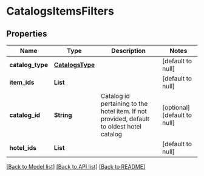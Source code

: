 # CatalogsItemsFilters
## Properties

| Name | Type | Description | Notes |
|------------ | ------------- | ------------- | -------------|
| **catalog\_type** | [**CatalogsType**](CatalogsType.md) |  | [default to null] |
| **item\_ids** | **List** |  | [default to null] |
| **catalog\_id** | **String** | Catalog id pertaining to the hotel item. If not provided, default to oldest hotel catalog | [optional] [default to null] |
| **hotel\_ids** | **List** |  | [default to null] |

[[Back to Model list]](../README.md#documentation-for-models) [[Back to API list]](../README.md#documentation-for-api-endpoints) [[Back to README]](../README.md)

